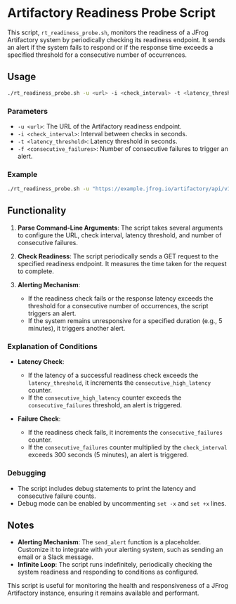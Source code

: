 
# Artifactory Readiness Probe Script

This script, `rt_readiness_probe.sh`, monitors the readiness of a JFrog Artifactory system by periodically checking its readiness endpoint. It sends an alert if the system fails to respond or if the response time exceeds a specified threshold for a consecutive number of occurrences.

## Usage

```bash
./rt_readiness_probe.sh -u <url> -i <check_interval> -t <latency_threshold> -f <consecutive_failures>
```

### Parameters

- `-u <url>`: The URL of the Artifactory readiness endpoint.
- `-i <check_interval>`: Interval between checks in seconds.
- `-t <latency_threshold>`: Latency threshold in seconds.
- `-f <consecutive_failures>`: Number of consecutive failures to trigger an alert.

### Example

```bash
./rt_readiness_probe.sh -u "https://example.jfrog.io/artifactory/api/v1/system/readiness" -i 2 -t 0.1 -f 2
```

## Functionality

1. **Parse Command-Line Arguments**: The script takes several arguments to configure the URL, check interval, latency threshold, and number of consecutive failures.

2. **Check Readiness**: The script periodically sends a GET request to the specified readiness endpoint. It measures the time taken for the request to complete.

3. **Alerting Mechanism**:
   - If the readiness check fails or the response latency exceeds the threshold for a consecutive number of occurrences, the script triggers an alert.
   - If the system remains unresponsive for a specified duration (e.g., 5 minutes), it triggers another alert.

### Explanation of Conditions

- **Latency Check**:
   - If the latency of a successful readiness check exceeds the `latency_threshold`, it increments the `consecutive_high_latency` counter.
   - If the `consecutive_high_latency` counter exceeds the `consecutive_failures` threshold, an alert is triggered.

- **Failure Check**:
   - If the readiness check fails, it increments the `consecutive_failures` counter.
   - If the `consecutive_failures` counter multiplied by the `check_interval` exceeds 300 seconds (5 minutes), an alert is triggered.

### Debugging

- The script includes debug statements to print the latency and consecutive failure counts.
- Debug mode can be enabled by uncommenting `set -x` and `set +x` lines.

## Notes

- **Alerting Mechanism**: The `send_alert` function is a placeholder. Customize it to integrate with your alerting system, such as sending an email or a Slack message.
- **Infinite Loop**: The script runs indefinitely, periodically checking the system readiness and responding to conditions as configured.

This script is useful for monitoring the health and responsiveness of a JFrog Artifactory instance, ensuring it remains available and performant.